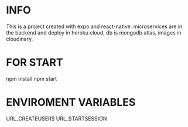 # INFO

This is a project created with expo and react-native.
microservices are in the backend and deploy in heroku cloud, db is mongodb atlas, images in cloudinary.  

# FOR START

npm install
npm start

# ENVIROMENT VARIABLES

URL_CREATEUSERS
URL_STARTSESSION

